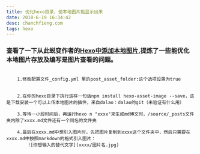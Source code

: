 ```yaml
---
title: 优化hexo目录，使本地图片能显示出来
date: ‎‎‎2018‎-6‎-19‎ ‏‎16:34:42
desc: chanchfieng.com
tags: hexo
---
```


### 查看了一下从此蜕变作者的[Hexo中添加本地图片](https://www.cnblogs.com/codehome/p/8428738.html?utm_source=debugrun&utm_medium=referral),提炼了一些能优化本地图片存放及编写是图片查看的问题。

```

	1.修改配置文件_config.yml 里的post_asset_folder:这个选项设置为true


	2.在你的hexo目录下执行这样一句话npm install hexo-asset-image --save，这是下载安装一个可以上传本地图片的插件，来自dalao：dalao的git（未验证有什么用）

	3.等待一小段时间后，再运行hexo n "xxxx"来生成md博文时，/source/_posts文件夹内除了xxxx.md文件还有一个同名的文件夹

	4.最后在xxxx.md中想引入图片时，先把图片复制到xxxx这个文件夹中，然后只需要在xxxx.md中按照markdown的格式引入图片：
		![你想输入的替代文字](xxxx/图片名.jpg)


```